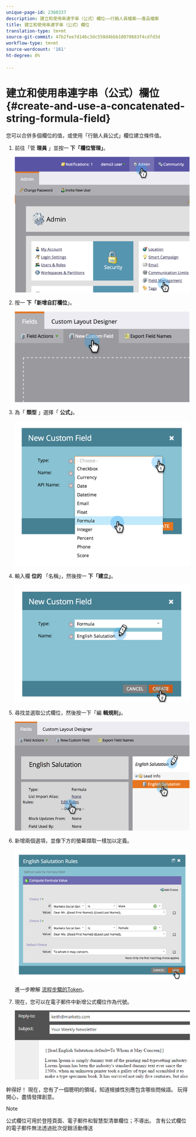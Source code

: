 ```yaml
---
unique-page-id: 2360337
description: 建立和使用串連字串（公式）欄位——行銷人員檔案——產品檔案
title: 建立和使用串連字串（公式）欄位
translation-type: tm+mt
source-git-commit: 47b2fee7d146c3dc558d4bbb10070683f4cdfd3d
workflow-type: tm+mt
source-wordcount: '161'
ht-degree: 0%

---
```



# 建立和使用串連字串（公式）欄位 {#create-and-use-a-concatenated-string-formula-field}

您可以合併多個欄位的值，或使用「行銷人員公式」欄位建立條件值。

1. 前往「管 **理員** 」並按一 **下「欄位管理」**。

   ![](assets/image2014-9-19-9-3a44-3a58.png)

1. 按一 **下「新增自訂欄位**」。

   ![](assets/image2014-9-19-9-3a45-3a8.png)

1. 為「 **類型** 」選擇「 **公式」**。

   ![](assets/image2014-9-19-9-3a45-3a17.png)

1. 輸入欄 **位的** 「名稱」，然後按一 **下「建立」**。

   ![](assets/image2014-9-19-9-3a46-3a0.png)

1. 尋找並選取公式欄位，然後按一下「編 **輯規則」**。

   ![](assets/image2014-9-19-9-3a46-3a13.png)

1. 新增兩個選項，並像下方的螢幕擷取一樣加以定義。

   ![](assets/image2014-9-19-9-3a46-3a25.png)

   進一步瞭解 [流程步驟的Token](../../../product-docs/core-marketo-concepts/smart-campaigns/flow-actions/use-tokens-in-flow-steps.md)。

1. 現在，您可以在電子郵件中新增公式欄位作為代號。

   ![](assets/seven.png)

幹得好！ 現在，您有了一個聰明的領域，知道根據性別應包含哪些問候語。 玩得開心，盡情發揮創意。

>[!NOTE]
>
>公式欄位可用於登陸頁面、電子郵件和智慧型清單欄位；不導出。 含有公式欄位的電子郵件無法透過批次促銷活動傳送

